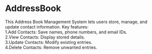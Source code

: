 # AddressBook
This Address Book Management System lets users store, manage, and update contact information.
Key features: <br />
1.Add Contacts: Save names, phone numbers, and email IDs. <br />
2.View Contacts: Display stored details. <br />
3.Update Contacts: Modify existing entries. <br />
4.Delete Contacts: Remove unwanted entries.
